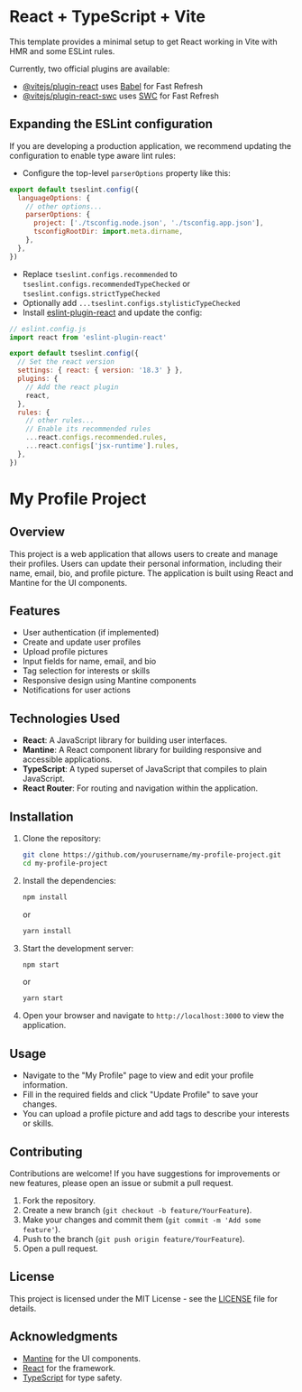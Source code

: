 # React + TypeScript + Vite

This template provides a minimal setup to get React working in Vite with HMR and some ESLint rules.

Currently, two official plugins are available:

- [@vitejs/plugin-react](https://github.com/vitejs/vite-plugin-react/blob/main/packages/plugin-react/README.md) uses [Babel](https://babeljs.io/) for Fast Refresh
- [@vitejs/plugin-react-swc](https://github.com/vitejs/vite-plugin-react-swc) uses [SWC](https://swc.rs/) for Fast Refresh

## Expanding the ESLint configuration

If you are developing a production application, we recommend updating the configuration to enable type aware lint rules:

- Configure the top-level `parserOptions` property like this:

```js
export default tseslint.config({
  languageOptions: {
    // other options...
    parserOptions: {
      project: ['./tsconfig.node.json', './tsconfig.app.json'],
      tsconfigRootDir: import.meta.dirname,
    },
  },
})
```

- Replace `tseslint.configs.recommended` to `tseslint.configs.recommendedTypeChecked` or `tseslint.configs.strictTypeChecked`
- Optionally add `...tseslint.configs.stylisticTypeChecked`
- Install [eslint-plugin-react](https://github.com/jsx-eslint/eslint-plugin-react) and update the config:

```js
// eslint.config.js
import react from 'eslint-plugin-react'

export default tseslint.config({
  // Set the react version
  settings: { react: { version: '18.3' } },
  plugins: {
    // Add the react plugin
    react,
  },
  rules: {
    // other rules...
    // Enable its recommended rules
    ...react.configs.recommended.rules,
    ...react.configs['jsx-runtime'].rules,
  },
})
```

# My Profile Project

## Overview

This project is a web application that allows users to create and manage their profiles. Users can update their personal information, including their name, email, bio, and profile picture. The application is built using React and Mantine for the UI components.

## Features

- User authentication (if implemented)
- Create and update user profiles
- Upload profile pictures
- Input fields for name, email, and bio
- Tag selection for interests or skills
- Responsive design using Mantine components
- Notifications for user actions

## Technologies Used

- **React**: A JavaScript library for building user interfaces.
- **Mantine**: A React component library for building responsive and accessible applications.
- **TypeScript**: A typed superset of JavaScript that compiles to plain JavaScript.
- **React Router**: For routing and navigation within the application.

## Installation

1. Clone the repository:

   ```bash
   git clone https://github.com/yourusername/my-profile-project.git
   cd my-profile-project
   ```

2. Install the dependencies:

   ```bash
   npm install
   ```

   or

   ```bash
   yarn install
   ```

3. Start the development server:

   ```bash
   npm start
   ```

   or

   ```bash
   yarn start
   ```

4. Open your browser and navigate to `http://localhost:3000` to view the application.

## Usage

- Navigate to the "My Profile" page to view and edit your profile information.
- Fill in the required fields and click "Update Profile" to save your changes.
- You can upload a profile picture and add tags to describe your interests or skills.

## Contributing

Contributions are welcome! If you have suggestions for improvements or new features, please open an issue or submit a pull request.

1. Fork the repository.
2. Create a new branch (`git checkout -b feature/YourFeature`).
3. Make your changes and commit them (`git commit -m 'Add some feature'`).
4. Push to the branch (`git push origin feature/YourFeature`).
5. Open a pull request.

## License

This project is licensed under the MIT License - see the [LICENSE](LICENSE) file for details.

## Acknowledgments

- [Mantine](https://mantine.dev/) for the UI components.
- [React](https://reactjs.org/) for the framework.
- [TypeScript](https://www.typescriptlang.org/) for type safety.
